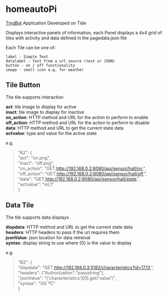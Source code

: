 # homeautoPi

[TingBot](http://tingbot.com) Application Developed on Tide

Displays interactive panels of information, each Panel displays a 4x4 grid of tiles with activity and data defined in the pagedata.json file

Each Tile can be one of:
```
label - Simple Text
datalabel - Text from a url source (text or JSON)
button - on / off functionality
image - small icon e.g. for weather
```

## Tile Button
The tile supports interaction 

**act**: tile image to display for active  
**inact**: tile image to diaplay for inactive  
**on_action**: HTTP method and URL for the action to perform to enable   
**off_action**: HTTP method and URL for the action to perform to disable   
**data**: HTTP method and URL to get the current state data  
**actvalue**: type and value for the active state  

e.g.
> "A2": {  
>  "act": "on.png",  
>  "inact": "off.png",  
>  "on_action": "GET,http://192.168.0.2:8080/api/sensor/hall/on,",  
>  "off_action": "GET,http://192.168.0.2:8080/api/sensor/hall/off,",  
>  "data": "GET,http://192.168.0.2:8080/api/sensor/hall/state,",  
>  "actvalue": "int,1"  
> }

## Data Tile
The tile supports data displays

**dispdata**: HTTP method and URL to get the current state data  
**headers**: HTTP headers to pass if the url requires them  
**jsonValue**: json location for data retreival  
**syntax**: display string to use where {0} is the value to display  

e.g.
> "B2": {  
>  "dispdata": "GET,http://192.168.0.3:5182/characteristics?id=17.13,",   
>  "headers": {"Authorization":"passstring"},   
>  "jsonValue": "['characteristics'][0].get('value')",  
>  "syntax": "{0} ºC"  
> }

